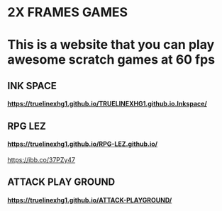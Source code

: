 # 2X FRAMES GAMES
# **This is a website that you can play awesome scratch games at 60 fps**

## **INK SPACE**
#### **https://truelinexhg1.github.io/TRUELINEXHG1.github.io.Inkspace/**

## **RPG LEZ**
#### **https://truelinexhg1.github.io/RPG-LEZ.github.io/**
https://ibb.co/37PZy47

## **ATTACK PLAY GROUND**
#### **https://truelinexhg1.github.io/ATTACK-PLAYGROUND/**


